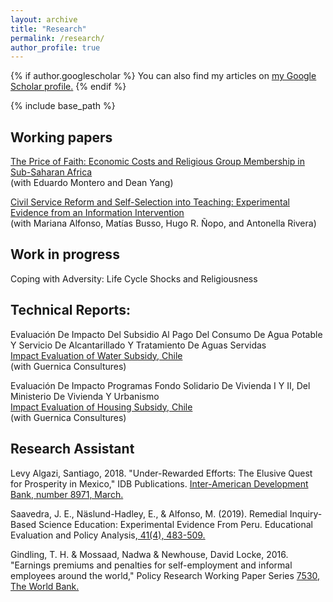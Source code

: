 ```yaml
---
layout: archive
title: "Research"
permalink: /research/
author_profile: true
---
```


{% if author.googlescholar %}
You can also find my articles on <u><a href="{{author.googlescholar}}">my Google Scholar profile</a>.</u>
{% endif %}

{% include base_path %}

## Working papers

[The Price of Faith: Economic Costs and Religious Group Membership in Sub-Saharan Africa](https://tyentzen.github.io/files/montero-yang-yentzen-2024-price-of-faith.pdf)<br/>
(with Eduardo Montero and Dean Yang)

[Civil Service Reform and Self-Selection into Teaching: Experimental Evidence from an Information Intervention](http://dx.doi.org/10.18235/0013244)<br/>
(with Mariana Alfonso, Matías Busso, Hugo R. Ñopo, and Antonella Rivera)


## Work in progress

Coping with Adversity: Life Cycle Shocks and Religiousness


## Technical Reports:

Evaluación De Impacto Del Subsidio Al Pago Del Consumo De Agua Potable Y Servicio De Alcantarillado Y Tratamiento De Aguas Servidas<br/>
[Impact Evaluation of Water Subsidy, Chile](https://www.dipres.gob.cl/597/articles-139732_r_ejecutivo_institucional.pdf)<br/>
(with Guernica Consultures)<br/>

Evaluación De Impacto Programas Fondo Solidario De Vivienda I Y II, Del Ministerio De Vivienda Y Urbanismo<br/>
[Impact Evaluation of Housing Subsidy, Chile](https://www.dipres.gob.cl/597/articles-139732_r_ejecutivo_institucional.pdf)<br/>
(with Guernica Consultures)


## Research Assistant

Levy Algazi, Santiago, 2018. "Under-Rewarded Efforts: The Elusive Quest for Prosperity in Mexico," IDB Publications. [Inter-American Development Bank, number 8971, March. ](https://www.brookings.edu/books/under-rewarded-efforts-the-elusive-quest-for-prosperity-in-mexico/)

Saavedra, J. E., Näslund-Hadley, E., & Alfonso, M. (2019). Remedial Inquiry-Based Science Education: Experimental Evidence From Peru. Educational Evaluation and Policy Analysis,[ 41(4), 483-509.](https://journals.sagepub.com/doi/abs/10.3102/0162373719867081)

Gindling, T. H. & Mossaad, Nadwa & Newhouse, David Locke, 2016. "Earnings premiums and penalties for self-employment and informal employees around the world," Policy Research Working Paper Series [ 7530, The World Bank.](https://documents1.worldbank.org/curated/en/992061524198804828/pdf/NWP-PUBLIC-POV055-PRWP7530.pdf)
